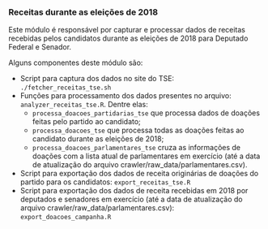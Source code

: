 ### Receitas durante as eleições de 2018

Este módulo é responsável por capturar e processar dados de receitas recebidas pelos candidatos durante as eleições de 2018 para Deputado Federal e Senador.

Alguns componentes deste módulo são:

- Script para captura dos dados no site do TSE: `./fetcher_receitas_tse.sh`
- Funções para processamento dos dados presentes no arquivo: `analyzer_receitas_tse.R`. Dentre elas:
    - `processa_doacoes_partidarias_tse` que processa dados de doações feitas pelo partido ao candidato; 
    - `processa_doacoes_tse` que processa todas as doações feitas ao candidato durante as eleições de 2018; 
    - `processa_doacoes_parlamentares_tse` cruza as informações de doações com a lista atual de parlamentares em exercício (até a data de atualização do arquivo crawler/raw_data/parlamentares.csv).
- Script para exportação dos dados de receita originárias de doações do partido para os candidatos: `export_receitas_tse.R`
- Script para exportação dos dados de receita recebidas em 2018 por deputados e senadores em exercício (até a data de atualização do arquivo crawler/raw_data/parlamentares.csv): `export_doacoes_campanha.R`